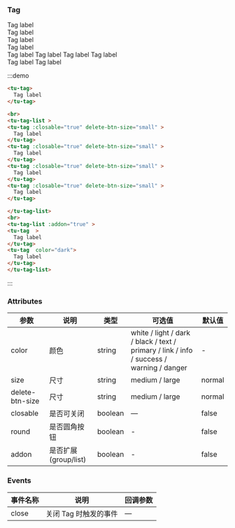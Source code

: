 ### Tag

<tu-tag>
  Tag label
</tu-tag>

<br>
<tu-tag size="large" :closable="true">
  Tag label
</tu-tag>
<br>
<tu-tag size="large" :round="true">
  Tag label
</tu-tag>
<br>
<tu-tag  :closable="true" delete-btn-size="small">
  Tag label
</tu-tag>
<br>
<tu-tag-list >
<tu-tag :closable="true" delete-btn-size="small" >
  Tag label
</tu-tag>
<tu-tag :closable="true" delete-btn-size="small" >
  Tag label
</tu-tag>
<tu-tag :closable="true" delete-btn-size="small" >
  Tag label
</tu-tag>
<tu-tag :closable="true" delete-btn-size="small" >
  Tag label
</tu-tag>

</tu-tag-list>
<br>
<tu-tag-list :addon="true" >
<tu-tag  >
  Tag label
</tu-tag>
<tu-tag  color="dark">
  Tag label
</tu-tag>
</tu-tag-list>

:::demo
```html
<tu-tag>
  Tag label
</tu-tag>

<br>
<tu-tag-list >
<tu-tag :closable="true" delete-btn-size="small" >
  Tag label
</tu-tag>
<tu-tag :closable="true" delete-btn-size="small" >
  Tag label
</tu-tag>
<tu-tag :closable="true" delete-btn-size="small" >
  Tag label
</tu-tag>
<tu-tag :closable="true" delete-btn-size="small" >
  Tag label
</tu-tag>

</tu-tag-list>
<br>
<tu-tag-list :addon="true" >
<tu-tag  >
  Tag label
</tu-tag>
<tu-tag  color="dark">
  Tag label
</tu-tag>
</tu-tag-list>
```
:::

### Attributes
| 参数      | 说明          | 类型      | 可选值                           | 默认值  |
|---------- |-------------- |---------- |--------------------------------  |-------- |
| color | 颜色 | string | white / light / dark / black / text / primary / link / info / success / warning / danger |     -     |
| size  | 尺寸 | string |   medium / large | normal |
| delete-btn-size  | 尺寸 | string |   medium / large | normal |
| closable | 是否可关闭 | boolean | — | false |
| round | 是否圆角按钮   | boolean |-| false |
| addon | 是否扩展(group/list) | boolean |-| false |


### Events
| 事件名称 | 说明 | 回调参数 |
|---------- |-------- |---------- |
| close | 关闭 Tag 时触发的事件 | — |
